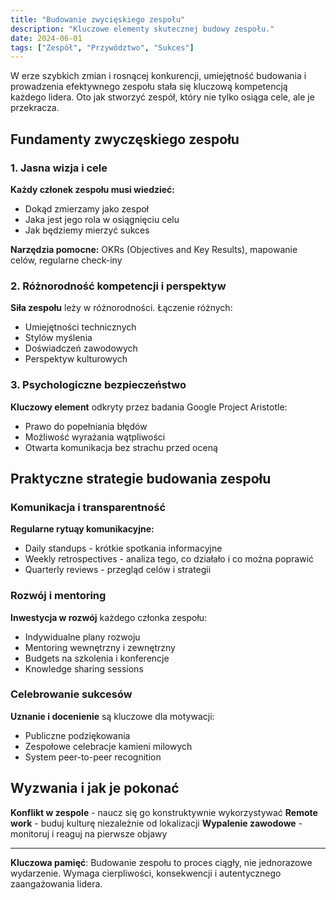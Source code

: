 ```yaml
---
title: "Budowanie zwycięskiego zespołu"
description: "Kluczowe elementy skutecznej budowy zespołu."
date: 2024-06-01
tags: ["Zespół", "Przywództwo", "Sukces"]
---
```

W erze szybkich zmian i rosnącej konkurencji, umiejętność budowania i prowadzenia efektywnego zespołu stała się kluczową kompetencją każdego lidera. Oto jak stworzyć zespół, który nie tylko osiąga cele, ale je przekracza.

## Fundamenty zwyczęskiego zespołu

### 1. Jasna wizja i cele

**Każdy członek zespołu musi wiedzieć:**
- Dokąd zmierzamy jako zespoł
- Jaka jest jego rola w osiągnięciu celu
- Jak będziemy mierzyć sukces

**Narzędzia pomocne:** OKRs (Objectives and Key Results), mapowanie celów, regularne check-iny

### 2. Różnorodność kompetencji i perspektyw

**Siła zespołu** leży w różnorodności. Łączenie różnych:
- Umiejętności technicznych
- Stylów myślenia
- Doświadczeń zawodowych
- Perspektyw kulturowych

### 3. Psychologiczne bezpieczeństwo

**Kluczowy element** odkryty przez badania Google Project Aristotle:
- Prawo do popełniania błędów
- Możliwość wyrażania wątpliwości
- Otwarta komunikacja bez strachu przed oceną

## Praktyczne strategie budowania zespołu

### Komunikacja i transparentność

**Regularne rytuąy komunikacyjne:**
- Daily standups - krótkie spotkania informacyjne
- Weekly retrospectives - analiza tego, co działało i co można poprawić
- Quarterly reviews - przegląd celów i strategii

### Rozwój i mentoring

**Inwestycja w rozwój** każdego członka zespołu:
- Indywidualne plany rozwoju
- Mentoring wewnętrzny i zewnętrzny
- Budgets na szkolenia i konferencje
- Knowledge sharing sessions

### Celebrowanie sukcesów

**Uznanie i docenienie** są kluczowe dla motywacji:
- Publiczne podziękowania
- Zespołowe celebracje kamieni milowych
- System peer-to-peer recognition

## Wyzwania i jak je pokonać

**Konflikt w zespole** - naucz się go konstruktywnie wykorzystywać
**Remote work** - buduj kulturę niezależnie od lokalizacji
**Wypalenie zawodowe** - monitoruj i reaguj na pierwsze objawy

---

**Kluczowa pamięć**: Budowanie zespołu to proces ciągły, nie jednorazowe wydarzenie. Wymaga cierpliwości, konsekwencji i autentycznego zaangażowania lidera.
